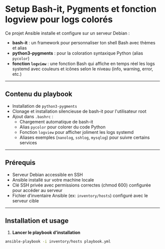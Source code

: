 # Setup Bash-it, Pygments et fonction logview pour logs colorés

Ce projet Ansible installe et configure sur un serveur Debian :

- **bash-it** : un framework pour personnaliser ton shell Bash avec thèmes et alias  
- **python3-pygments** : pour la coloration syntaxique Python (alias `pycolor`)  
- **fonction `logview`** : une fonction Bash qui affiche en temps réel les logs systemd avec couleurs et icônes selon le niveau (info, warning, error, etc.)

---

## Contenu du playbook

- Installation de `python3-pygments`  
- Clonage et installation silencieuse de bash-it pour l'utilisateur root  
- Ajout dans `.bashrc` :  
  - Chargement automatique de bash-it  
  - Alias `pycolor` pour colorer du code Python  
  - Fonction `logview` pour afficher joliment les logs systemd  
  - Aliases exemples (`nanolog`, `sshlog`, `mysqlog`) pour suivre certains services  

---

## Prérequis

- Serveur Debian accessible en SSH  
- Ansible installé sur votre machine locale  
- Clé SSH privée avec permissions correctes (chmod 600) configurée pour accéder au serveur  
- Fichier d’inventaire Ansible (ex: `inventory/hosts`) configuré avec le serveur cible  

---

## Installation et usage

1. **Lancer le playbook d’installation**

```bash
ansible-playbook -i inventory/hosts playbook.yml
